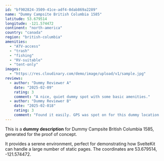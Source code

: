 ```yaml
---
id: "bf902824-3509-41ce-adf4-0dab869a2289"
name: "Dummy Campsite British Columbia 1585"
latitude: 53.679514
longitude: -121.574472
continent: "north-america"
country: "canada"
region: "british-columbia"
amenities:
  - "ATV-access"
  - "trash"
  - "fishing"
  - "RV-suitable"
  - "tent-only"
images:
  - "https://res.cloudinary.com/demo/image/upload/v1/sample.jpg"
reviews:
  - author: "Dummy Reviewer A"
    date: "2025-02-09"
    rating: 3
    comment: "A nice, quiet dummy spot with some basic amenities."
  - author: "Dummy Reviewer B"
    date: "2025-02-018"
    rating: 3
    comment: "Found it easily. GPS was spot on for this dummy location."
---
```


This is a **dummy description** for Dummy Campsite British Columbia 1585, generated for the proof of concept.

It provides a serene environment, perfect for demonstrating how SvelteKit can handle a large number of static pages. The coordinates are 53.679514, -121.574472.
